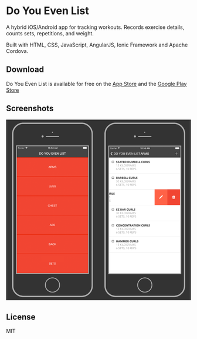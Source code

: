 # Do You Even List

A hybrid iOS/Android app for tracking workouts. Records exercise details, counts sets, repetitions, and weight.

Built with HTML, CSS, JavaScript, AngularJS, Ionic Framework and Apache Cordova.

## Download

Do You Even List is available for free on the [App Store](https://itunes.apple.com/ca/app/id1037925374) and the [Google Play Store](https://play.google.com/store/apps/details?id=com.michaelreiter.dyel)

## Screenshots

![Screenshot](/resources/screenshots.png)

## License

MIT
